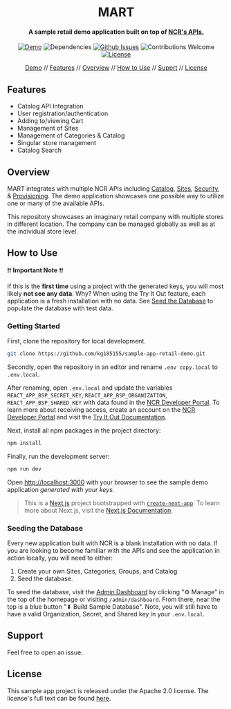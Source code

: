 <h1 align="center">
<br>
MART
<br>
</h1>

<h4 align="center">A sample retail demo application built on top of <a href="https://developer.ncrcloud.com" target="_blank">NCR's APIs.</a></h4>

<p align="center">
<a href="https://sample-app-retail-demo.vercel.app/"><img src="https://img.shields.io/badge/-Visit%20Demo-blue" alt="Demo" /></a>
<img src="https://img.shields.io/badge/dependencies-up%20to%20date-brightgreen.svg" alt="Dependencies" />
<a href="https://github.com/kg185155/sample-app-retail-demo/issues"><img src="https://img.shields.io/github/issues/kg185155/sample-app-retail-demo" alt="Github Issues" /></a>
<img src="https://img.shields.io/badge/contributions-welcome-orange.svg" alt="Contributions Welcome" />
<a href="https://opensource.org/licenses/MIT"><img src="https://img.shields.io/badge/license-Apache 2.0-brightgreen" alt="License" /></a>
</p>

<p align="center">
<a href="https://sample-app-retail-demo.vercel.app/" target="_blank">Demo</a> //
<a href="#features">Features</a> //
<a href="#overview">Overview</a> //
<a href="#how-to-use">How to Use</a> //
<a href="#support">Supprt</a> //
<a href="#license">License</a>

## Features

- Catalog API Integration
- User registration/authentication
- Adding to/viewing Cart
- Management of Sites
- Management of Categories & Catalog
- Singular store management
- Catalog Search

## Overview

MART integrates with multiple NCR APIs including [Catalog](https://developer.ncrcloud.com/portals/dev-portal/api-explorer/details/8717/documentation), [Sites](https://developer.ncrcloud.com/portals/dev-portal/api-explorer/details/8849/documentation?proxy=bsp-site-site-v1&path=post_sites), [Security](https://developer.ncrcloud.com/portals/dev-portal/api-explorer/details/8302/documentation?proxy=bsp-core-security&path=post_authentication), & [Provisioning](https://developer.ncrcloud.com/portals/dev-portal/api-explorer/details/8306/documentation?proxy=bsp-core-provisioning&path=post_configuration-sets). The demo application showcases one possible way to utilize one or many of the available APIs.

This repository showcases an imaginary retail company with multiple stores in different location. The company can be managed globally as well as at the individual store level.

## How to Use

❗❗ **Important Note** ❗❗

If this is the **first time** using a project with the generated keys, you will most likely **not see any data**. Why? When using the Try It Out feature, each application is a fresh installation with no data. See [Seed the Database](#seeding-the-database) to populate the database with test data.

### Getting Started

First, clone the repository for local development.

```bash
git clone https://github.com/kg185155/sample-app-retail-demo.git
```

Secondly, open the repository in an editor and rename `.env copy.local` to `.env.local`.

After renaming, open `.env.local` and update the variables `REACT_APP_BSP_SECRET_KEY`, `REACT_APP_BSP_ORGANIZATION`, `REACT_APP_BSP_SHARED_KEY` with data found in the [NCR Developer Portal](https://developer.ncrcloud.com). To learn more about receiving access, create an account on the [NCR Developer Portal](https://developer.ncrcloud.com) and visit the [Try It Out Documentation](https://developer.ncrcloud.com/portals/dev-portal/help-center/topics?topic=Try%20It%20Out%20Feature).

Next, install all npm packages in the project directory:

```bash
npm install
```

Finally, run the development server:

```bash
npm run dev
```

Open [http://localhost:3000](http://localhost:3000) with your browser to see the sample demo application _generated with your keys._

> This is a [Next.js](https://nextjs.org/) project bootstrapped with [`create-next-app`](https://github.com/vercel/next.js/tree/canary/packages/create-next-app).
> To learn more about Next.js, visit the [Next.js Documentation](https://nextjs.org/docs).

### Seeding the Database

Every new application built with NCR is a blank installation with no data. If you are looking to become familiar with the APIs and see the application in action locally, you will need to either:

1. Create your own Sites, Categories, Groups, and Catalog
2. Seed the database.

To seed the database, visit the [Admin Dashboard](http://localhost:3000/admin/dashboard) by clicking "⚙ Manage" in the top of the homepage or visiting `/admin/dashboard`. From there, near the top is a blue button "⬇ Build Sample Database". Note, you will still have to have a valid Organization, Secret, and Shared key in your `.env.local`.

## Support

Feel free to open an issue.

## License

This sample app project is released under the Apache 2.0 license. The license's full text can be found [here](./LICENSE).
